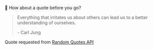 📣 How about a quote before you go?

> Everything that irritates us about others can lead us to a better understanding of ourselves.
>
> <p>- Carl Jung</p>

Quote requested from [Random Quotes API](https://github.com/lukePeavey/quotable)
